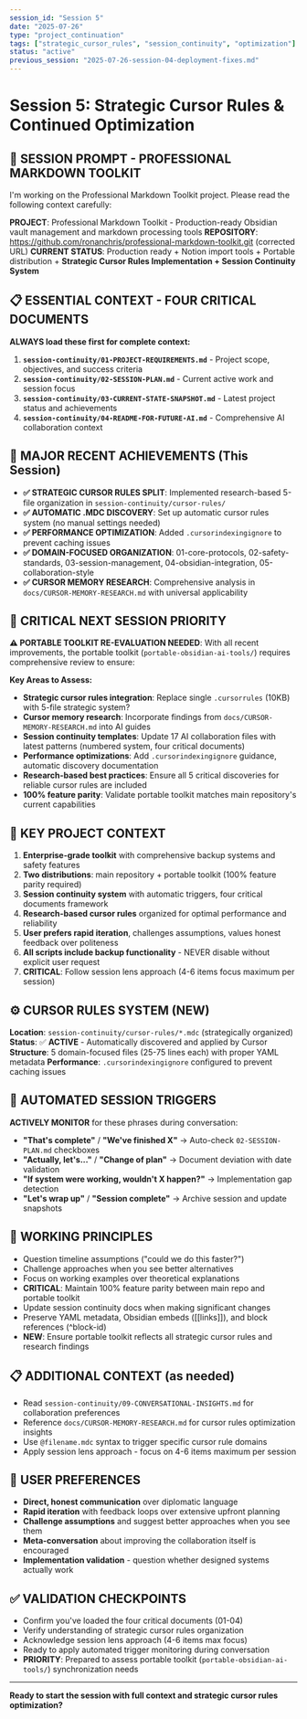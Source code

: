 ```yaml
---
session_id: "Session 5"
date: "2025-07-26"
type: "project_continuation"
tags: ["strategic_cursor_rules", "session_continuity", "optimization"]
status: "active"
previous_session: "2025-07-26-session-04-deployment-fixes.md"
---
```


# Session 5: Strategic Cursor Rules & Continued Optimization

## 🎯 **SESSION PROMPT - PROFESSIONAL MARKDOWN TOOLKIT**

I'm working on the Professional Markdown Toolkit project. Please read the following context carefully:

**PROJECT**: Professional Markdown Toolkit - Production-ready Obsidian vault management and markdown processing tools
**REPOSITORY**: https://github.com/ronanchris/professional-markdown-toolkit.git (corrected URL)
**CURRENT STATUS**: Production ready + Notion import tools + Portable distribution + **Strategic Cursor Rules Implementation + Session Continuity System**

## 📋 **ESSENTIAL CONTEXT - FOUR CRITICAL DOCUMENTS**
**ALWAYS load these first for complete context:**
1. **`session-continuity/01-PROJECT-REQUIREMENTS.md`** - Project scope, objectives, and success criteria
2. **`session-continuity/02-SESSION-PLAN.md`** - Current active work and session focus
3. **`session-continuity/03-CURRENT-STATE-SNAPSHOT.md`** - Latest project status and achievements
4. **`session-continuity/04-README-FOR-FUTURE-AI.md`** - Comprehensive AI collaboration context

## 🚀 **MAJOR RECENT ACHIEVEMENTS** (This Session)
- **✅ STRATEGIC CURSOR RULES SPLIT**: Implemented research-based 5-file organization in `session-continuity/cursor-rules/`
- **✅ AUTOMATIC .MDC DISCOVERY**: Set up automatic cursor rules system (no manual settings needed)
- **✅ PERFORMANCE OPTIMIZATION**: Added `.cursorindexingignore` to prevent caching issues
- **✅ DOMAIN-FOCUSED ORGANIZATION**: 01-core-protocols, 02-safety-standards, 03-session-management, 04-obsidian-integration, 05-collaboration-style
- **✅ CURSOR MEMORY RESEARCH**: Comprehensive analysis in `docs/CURSOR-MEMORY-RESEARCH.md` with universal applicability

## 🔄 **CRITICAL NEXT SESSION PRIORITY**
**⚠️ PORTABLE TOOLKIT RE-EVALUATION NEEDED**: With all recent improvements, the portable toolkit (`portable-obsidian-ai-tools/`) requires comprehensive review to ensure:

**Key Areas to Assess:**
- **Strategic cursor rules integration**: Replace single `.cursorrules` (10KB) with 5-file strategic system?
- **Cursor memory research**: Incorporate findings from `docs/CURSOR-MEMORY-RESEARCH.md` into AI guides
- **Session continuity templates**: Update 17 AI collaboration files with latest patterns (numbered system, four critical documents)
- **Performance optimizations**: Add `.cursorindexingignore` guidance, automatic discovery documentation
- **Research-based best practices**: Ensure all 5 critical discoveries for reliable cursor rules are included
- **100% feature parity**: Validate portable toolkit matches main repository's current capabilities

## 🎯 **KEY PROJECT CONTEXT**
1. **Enterprise-grade toolkit** with comprehensive backup systems and safety features
2. **Two distributions**: main repository + portable toolkit (100% feature parity required)
3. **Session continuity system** with automatic triggers, four critical documents framework
4. **Research-based cursor rules** organized for optimal performance and reliability
5. **User prefers rapid iteration**, challenges assumptions, values honest feedback over politeness
6. **All scripts include backup functionality** - NEVER disable without explicit user request
7. **CRITICAL**: Follow session lens approach (4-6 items focus maximum per session)

## ⚙ **CURSOR RULES SYSTEM** (NEW)
**Location**: `session-continuity/cursor-rules/*.mdc` (strategically organized)
**Status**: ✅ **ACTIVE** - Automatically discovered and applied by Cursor
**Structure**: 5 domain-focused files (25-75 lines each) with proper YAML metadata
**Performance**: `.cursorindexingignore` configured to prevent caching issues

## 🔄 **AUTOMATED SESSION TRIGGERS** 
**ACTIVELY MONITOR** for these phrases during conversation:
- **"That's complete"** / **"We've finished X"** → Auto-check `02-SESSION-PLAN.md` checkboxes
- **"Actually, let's..."** / **"Change of plan"** → Document deviation with date validation  
- **"If system were working, wouldn't X happen?"** → Implementation gap detection
- **"Let's wrap up"** / **"Session complete"** → Archive session and update snapshots

## 🎯 **WORKING PRINCIPLES**
- Question timeline assumptions ("could we do this faster?")
- Challenge approaches when you see better alternatives
- Focus on working examples over theoretical explanations  
- **CRITICAL**: Maintain 100% feature parity between main repo and portable toolkit
- Update session continuity docs when making significant changes
- Preserve YAML metadata, Obsidian embeds ([[links]]), and block references (^block-id)
- **NEW**: Ensure portable toolkit reflects all strategic cursor rules and research findings

## 📋 **ADDITIONAL CONTEXT** (as needed)
- Read `session-continuity/09-CONVERSATIONAL-INSIGHTS.md` for collaboration preferences
- Reference `docs/CURSOR-MEMORY-RESEARCH.md` for cursor rules optimization insights
- Use `@filename.mdc` syntax to trigger specific cursor rule domains
- Apply session lens approach - focus on 4-6 items maximum per session

## 🚨 **USER PREFERENCES**
- **Direct, honest communication** over diplomatic language
- **Rapid iteration** with feedback loops over extensive upfront planning
- **Challenge assumptions** and suggest better approaches when you see them
- **Meta-conversation** about improving the collaboration itself is encouraged
- **Implementation validation** - question whether designed systems actually work

## ✅ **VALIDATION CHECKPOINTS**
- Confirm you've loaded the four critical documents (01-04)
- Verify understanding of strategic cursor rules organization
- Acknowledge session lens approach (4-6 items max focus)
- Ready to apply automated trigger monitoring during conversation
- **PRIORITY**: Prepared to assess portable toolkit (`portable-obsidian-ai-tools/`) synchronization needs

---

**Ready to start the session with full context and strategic cursor rules optimization?** 